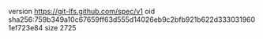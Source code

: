 version https://git-lfs.github.com/spec/v1
oid sha256:759b349a10c67659ff63d555d14026eb9c2bfb921b622d3330319601ef723e84
size 2725
